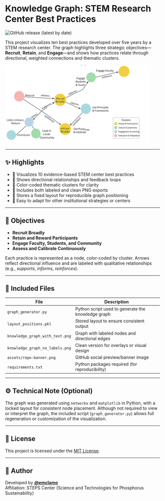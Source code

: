 # Knowledge Graph: STEM Research Center Best Practices

![GitHub release (latest by date)](https://img.shields.io/github/v/release/emclamo/Knowledge-Graph-Stem-Center)

This project visualizes ten best practices developed over five years by a STEM research center. The graph highlights three strategic objectives—**Recruit**, **Retain**, and **Engage**—and shows how practices relate through directional, weighted connections and thematic clusters.

![Knowledge Graph Banner](Banner%20Image.png)


---

## ✨ Highlights

- 🎯 Visualizes 10 evidence-based STEM center best practices  
- 🧭 Shows directional relationships and feedback loops  
- 🎨 Color-coded thematic clusters for clarity  
- 🧩 Includes both labeled and clean PNG exports  
- 💾 Stores a fixed layout for reproducible graph positioning  
- 🔁 Easy to adapt for other institutional strategies or centers  

---

## 🎯 Objectives

- **Recruit Broadly**
- **Retain and Reward Participants**
- **Engage Faculty, Students, and Community**
- **Assess and Calibrate Continuously**

Each practice is represented as a node, color-coded by cluster. Arrows reflect directional influence and are labeled with qualitative relationships (e.g., _supports_, _informs_, _reinforces_).

---

## 📂 Included Files

| File                                | Description                                       |
|-------------------------------------|---------------------------------------------------|
| `graph_generator.py`                | Python script used to generate the knowledge graph |
| `layout_positions.pkl`              | Stored layout to ensure consistent output         |
| `knowledge_graph_with_text.png`     | Graph with labeled nodes and directional edges    |
| `knowledge_graph_no_labels.png`     | Clean version for overlays or visual design       |
| `assets/repo-banner.png`            | GitHub social preview/banner image                |
| `requirements.txt`                  | Python packages required (for reproducibility)    |

---

## ⚙️ Technical Note (Optional)

The graph was generated using `networkx` and `matplotlib` in Python, with a locked layout for consistent node placement. Although not required to view or interpret the graph, the included script (`graph_generator.py`) allows full regeneration or customization of the visualization.

---

## 📜 License

This project is licensed under the [MIT License](LICENSE).

---

## 👤 Author

Developed by **[@emclamo](https://github.com/emclamo)**  
Affiliation: STEPS Center (Science and Technologies for Phosphorus Sustainability)
